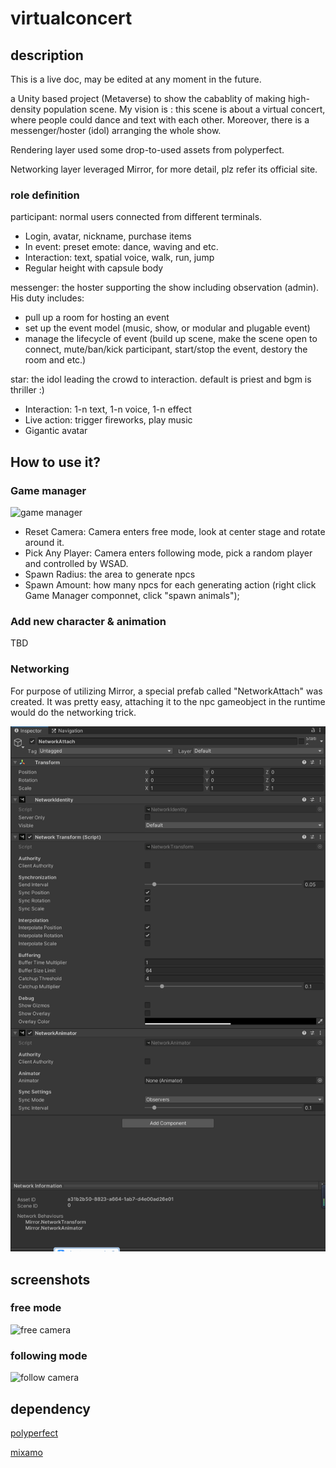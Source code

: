 # virtualconcert

## description

This is a live doc, may be edited at any moment in the future. 

a Unity based project (Metaverse) to show the cabablity of making high-density population scene. My vision is : this scene is about a virtual concert, where people could dance and text with each other. Moreover, there is a messenger/hoster (idol) arranging the whole show.

Rendering layer used some drop-to-used assets from polyperfect.

Networking layer leveraged Mirror, for more detail, plz refer its official site.

### role definition

participant: normal users connected from different terminals.
  - Login, avatar, nickname, purchase items
  - In event: preset emote: dance, waving and etc.
  - Interaction: text, spatial voice, walk, run, jump
  - Regular height with capsule body

messenger: the hoster supporting the show including observation (admin). His duty includes:
  - pull up a room for hosting an event
  - set up the event model (music, show, or modular and plugable event)
  - manage the lifecycle of event (build up scene, make the scene open to connect, mute/ban/kick participant, start/stop the event, destory the room and etc.)

star: the idol leading the crowd to interaction. default is priest and bgm is thriller :)
  - Interaction: 1-n text, 1-n voice, 1-n effect
  - Live action: trigger fireworks, play music
  - Gigantic avatar

## How to use it?

### Game manager

![game manager](https://github.com/xiwan/virtualconcert/blob/main/Static/image03.jpg?raw=true "game manager")

 - Reset Camera: Camera enters free mode, look at center stage and rotate around it.
 - Pick Any Player: Camera enters following mode, pick a random player and controlled by WSAD.
 - Spawn Radius: the area to generate npcs
 - Spawn Amount: how many npcs for each generating action (right click Game Manager componnet, click "spawn animals");

### Add new character & animation

TBD

### Networking

For purpose of utilizing Mirror, a special prefab called "NetworkAttach" was created.
It was pretty easy, attaching it to the npc gameobject in the runtime would do the networking trick.

![network attach](https://github.com/xiwan/virtualconcert/blob/main/Static/image05.jpg?raw=true  "network attach")

## screenshots

### free mode
![free camera](https://github.com/xiwan/virtualconcert/blob/main/Static/image04.jpg?raw=true  "free camera")


### following mode
![follow camera](https://github.com/xiwan/virtualconcert/blob/main/Static/image02.jpg?raw=true "follow camera")


## dependency

[polyperfect](https://assetstore.unity.com/packages/3d/characters/humanoids/low-poly-animated-people-156748)

[mixamo](https://www.mixamo.com/)




